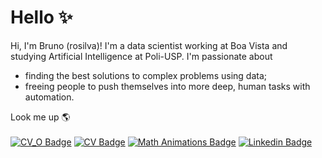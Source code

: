 # Hello ✨

Hi, I'm Bruno (rosilva)! I'm a data scientist working at Boa Vista and studying Artificial Intelligence at Poli-USP. I'm passionate about 
<ul>
  <li>finding the best solutions to complex problems using data;</li>
  <li>freeing people to push themselves into more deep, human tasks with automation.</li>
</ul>

Look me up 🌎<br><br>
[![CV_O Badge](https://img.shields.io/badge/CV-Overview-black)](https://rosilva.carrd.co/)
[![CV Badge](https://img.shields.io/badge/CV-Complete-blueviolet)](https://drive.google.com/file/d/1zWVMK8sx69VTSxpkqlTA616jC7qDYXY1/view?usp=sharing)
[![Math Animations Badge](https://img.shields.io/badge/Project-ML_Animations-red)](https://github.com/brunorosilva/ML-animations)
[![Linkedin Badge](https://img.shields.io/badge/Linkedin-brunorosilva-blue)](https://www.linkedin.com/in/brunorosilva)
